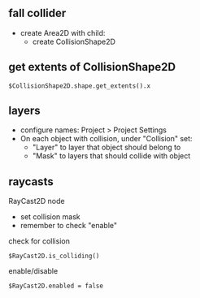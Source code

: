 ## fall collider
- create Area2D with child:
	- create CollisionShape2D

## get extents of CollisionShape2D
```gdscript
$CollisionShape2D.shape.get_extents().x
```

## layers
- configure names: Project > Project Settings
- On each object with collision, under "Collision" set:
	- "Layer" to layer that object should belong to
	- "Mask" to layers that should collide with object

## raycasts
RayCast2D node
- set collision mask
- remember to check "enable"

check for collision
```gdscript
$RayCast2D.is_colliding()
```

enable/disable
```gdscript
$RayCast2D.enabled = false
```
